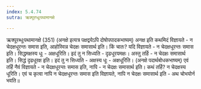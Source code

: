 ```yaml
---
index: 5.4.74
sutra: ऋक्पूरप्धूःपथामानक्षे

---
```

 ऋक्पूरब्धूःपथामानक्षे (351) (अनक्षे इत्यत्र पक्षद्वयेऽपि दोषोपपादकभाष्यम्) अनक्ष इति कथमिदं विज्ञायते - न चेदक्षधूरन्तः समास इति, आहोस्विन्न चेदक्षः समासार्थ इति। किं चातः? यदि विज्ञायते - न चेदक्षधूरन्तः समास इति। सिद्धमक्षस्य धूः - अक्षधूरिति। इदं तु न सिध्यति - दृढधूरयमक्षः। अस्तु तर्हि - न चेदक्षः समासार्थ इति। सिद्धं दृढधूरक्ष इति। इदं तु न सिध्यति - अक्षस्य धूः - अक्षधूरिति। (अनक्षे पदार्थबोधकभाष्यम्) एवं तर्हि नैवं विज्ञायते - न चेदक्षधूरन्तः समास इति, नापि - न चेदक्षः समासार्थ इति। कथं तर्हि? न चेदक्षस्य धूरिति। एवं च कृत्वा नापि न चेदक्षधूरन्तः समास इति विज्ञायते, नापि न चेदक्षः समासार्थ इति - अथ चोभयोर्न भवति॥ 